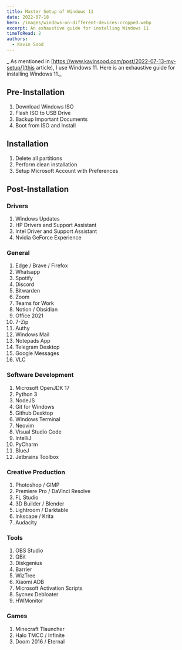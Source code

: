 ```yaml
---
title: Master Setup of Windows 11 
date: 2022-07-18
hero: /images/windows-on-different-devices-cropped.webp
excerpt: An exhaustive guide for installing Windows 11
timeToRead: 2
authors:
  - Kavin Sood
---
```


_ As mentioned in [https://www.kavinsood.com/post/2022-07-13-my-setup/](this article), I use Windows 11. Here is an exhaustive guide for installing Windows 11._

## Pre-Installation

1. Download Windows ISO
2. Flash ISO to USB Drive
3. Backup Important Documents
4. Boot from ISO and Install

## Installation

1. Delete all partitions
2. Perform clean installation
3. Setup Microsoft Account with Preferences

## Post-Installation

### Drivers

1. Windows Updates
2. HP Drivers and Support Assistant
3. Intel Driver and Support Assistant
4. Nvidia GeForce Experience

### General

1. Edge / Brave / Firefox
2. Whatsapp
3. Spotify
4. Discord
5. Bitwarden
6. Zoom
7. Teams for Work
8. Notion / Obsidian
9. Office 2021
10. 7-Zip
11. Authy
12. Windows Mail
13. Notepads App
14. Telegram Desktop
15. Google Messages
16. VLC 

### Software Development

1. Microsoft OpenJDK 17
2. Python 3
3. NodeJS
4. Git for Windows
5. Github Desktop
6. Windows Terminal
7. Neovim
8. Visual Studio Code
9. IntelliJ
10. PyCharm
11. BlueJ
12. Jetbrains Toolbox

### Creative Production

1. Photoshop / GIMP
2. Premiere Pro / DaVinci Resolve
3. FL Studio
4. 3D Builder / Blender
5. Lightroom / Darktable
6. Inkscape / Krita
7. Audacity

### Tools

1. OBS Studio
2. QBit
3. Diskgenius
4. Barrier
5. WizTree
6. Xiaomi ADB
7. Microsoft Activation Scripts
8. Sycnex Debloater
9. HWMonitor

### Games

1. Minecraft Tlauncher
2. Halo TMCC / Infinite
3. Doom 2016 / Eternal